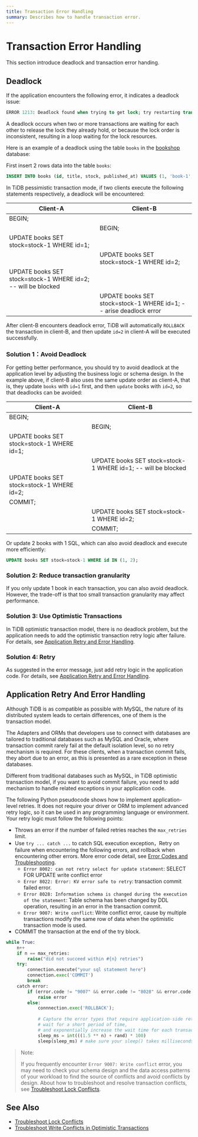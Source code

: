 ```yaml
---
title: Transaction Error Handling
summary: Describes how to handle transaction error.
---
```


# Transaction Error Handling

This section introduce deadlock and transaction error handing.

## Deadlock

If the application encounters the following error, it indicates a deadlock issue:

```sql
ERROR 1213: Deadlock found when trying to get lock; try restarting transaction
```

A deadlock occurs when two or more transactions are waiting for each other to release the lock they already hold, or because the lock order is inconsistent, resulting in a loop waiting for the lock resources.

Here is an example of a deadlock using the table `books` in the [bookshop](/develop/dev-bookshop-schema-design.md) database:

First insert 2 rows data into the table `books`:

```sql
INSERT INTO books (id, title, stock, published_at) VALUES (1, 'book-1', 10, now()), (2, 'book-2', 10, now());
```

In TiDB pessimistic transaction mode, if two clients execute the following statements respectively, a deadlock will be encountered:

| Client-A                                                      | Client-B                                                            |
| --------------------------------------------------------------| --------------------------------------------------------------------|
| BEGIN;                                                        |                                                                     |
|                                                               | BEGIN;                                                              |
| UPDATE books SET stock=stock-1 WHERE id=1;                    |                                                                     |
|                                                               | UPDATE books SET stock=stock-1 WHERE id=2;                          |
| UPDATE books SET stock=stock-1 WHERE id=2; -- will be blocked |                                                                     |
|                                                               | UPDATE books SET stock=stock-1 WHERE id=1; -- arise deadlock error  |

After client-B encounters deadlock error, TiDB will automatically `ROLLBACK` the transaction in client-B, and then update `id=2` in client-A will be executed successfully.

### Solution 1：Avoid Deadlock

For getting better performance, you should try to avoid deadlock at the application level by adjusting the business logic or schema design. In the example above, if client-B also uses the same update order as client-A, that is, they update `books` with `id=1` first, and then `update` books with `id=2`, so that deadlocks can be avoided:

| Client-A                                                    | Client-B                                                         |
| ---------------------------------------------------------- | ----------------------------------------------------------------|
| BEGIN;                                                     |                                                                 |
|                                                            | BEGIN;                                                          |
| UPDATE books SET stock=stock-1 WHERE id=1;                 |                                                                 |
|                                                            | UPDATE books SET stock=stock-1 WHERE id=1;  -- will be blocked  |
| UPDATE books SET stock=stock-1 WHERE id=2;                 |                                                                 |
| COMMIT;                                                    |                                                                 |
|                                                            | UPDATE books SET stock=stock-1 WHERE id=2;                      |
|                                                            | COMMIT;                                                         |

Or update 2 books with 1 SQL, which can also avoid deadlock and execute more efficiently:

```sql
UPDATE books SET stock=stock-1 WHERE id IN (1, 2);
```

### Solution 2: Reduce transaction granularity

If you only update 1 book in each transaction, you can also avoid deadlock. However, the trade-off is that too small transaction granularity may affect performance.

### Solution 3: Use Optimistic Transactions

In TiDB optimistic transaction model, there is no deadlock problem, but the application needs to add the optimistic transaction retry logic after failure. For details, see [Application Retry and Error Handling](#application-retry-and-error-handling).

### Solution 4: Retry

As suggested in the error message, just add retry logic in the application code. For details, see [Application Retry and Error Handling](#application-retry-and-error-handling).

## Application Retry And Error Handling

Although TiDB is as compatible as possible with MySQL, the nature of its distributed system leads to certain differences, one of them is the transaction model.

The Adapters and ORMs that developers use to connect with databases are tailored to traditional databases such as MySQL and Oracle, where transaction commit rarely fail at the default isolation level, so no retry mechanism is required. For these clients, when a transaction commit fails, they abort due to an error, as this is presented as a rare exception in these databases.

Different from traditional databases such as MySQL, in TiDB optimistic transaction model, if you want to avoid commit failure, you need to add mechanism to handle related exceptions in your application code.

The following Python pseudocode shows how to implement application-level retries. It does not require your driver or ORM to implement advanced retry logic, so it can be used in any programming language or environment. Your retry logic must follow the following points:

- Throws an error if the number of failed retries reaches the `max_retries` limit.
- Use `try ... catch ...` to catch SQL execution exception，Retry on failure when encountering the following errors, and rollback when encountering other errors. More error code detail, see [Error Codes and Troubleshooting](/error-codes.md).
    - `Error 8002: can not retry select for update statement`: SELECT FOR UPDATE write conflict error
    - `Error 8022: Error: KV error safe to retry`: transaction commit failed error.
    - `Error 8028: Information schema is changed during the execution of the statement`: Table schema has been changed by DDL operation, resulting in an error in the transaction commit.
    - `Error 9007: Write conflict`: Write conflict error, cause by multiple transactions modify the same row of data when the optimistic transaction mode is used.
- COMMIT the transaction at the end of the try block.

```python
while True:
    n++
    if n == max_retries:
        raise("did not succeed within #{n} retries")
    try:
        connection.execute("your sql statement here")
        connection.exec('COMMIT')
        break
    catch error:
        if (error.code != "9007" && error.code != "8028" && error.code != "8002" && error.code != "8022"):
            raise error
        else:
            connnection.exec('ROLLBACK');
            
            # Capture the error types that require application-side retry,
            # wait for a short period of time,
            # and exponentially increase the wait time for each transaction failure
            sleep_ms = int(((1.5 ** n) + rand) * 100)
            sleep(sleep_ms) # make sure your sleep() takes milliseconds
```

> Note:
>
> If you frequently encounter `Error 9007: Write conflict` error, you may need to check your schema design and the data access patterns of your workload to find the source of conflicts and avoid conflicts by design.
> About how to troubleshoot and resolve transaction conflicts, see [Troubleshoot Lock Conflicts](/troubleshoot-lock-conflicts.md).

## See Also

- [Troubleshoot Lock Conflicts](/troubleshoot-lock-conflicts.md)
- [Troubleshoot Write Conflicts in Optimistic Transactions](/troubleshoot-write-conflicts.md)